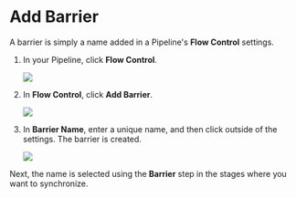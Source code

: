 # Add Barrier

A barrier is simply a name added in a Pipeline's **Flow Control** settings.

1. In your Pipeline, click **Flow Control**.
   
   ![](./static/synchronize-deployments-using-barriers-30.png)
2. In **Flow Control**, click **Add Barrier**.
   
   ![](./static/synchronize-deployments-using-barriers-31.png)
3. In **Barrier Name**, enter a unique name, and then click outside of the settings. The barrier is created.
   
   ![](./static/synchronize-deployments-using-barriers-32.png)

Next, the name is selected using the **Barrier** step in the stages where you want to synchronize.
